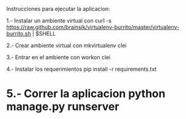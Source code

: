 Instrucciones para ejecutar la aplicacion:

1.- Instalar un ambiente virtual con
     curl -s https://raw.github.com/brainsik/virtualenv-burrito/master/virtualenv-burrito.sh | $SHELL

2.- Crear ambiente virtual con 
        mkvirtualenv clei

3.- Entrar en el ambiente con
        workon clei

4.- Instalar los requerimientos
        pip install -r requirements.txt

5.- Correr la aplicacion  python manage.py runserver
======================================

